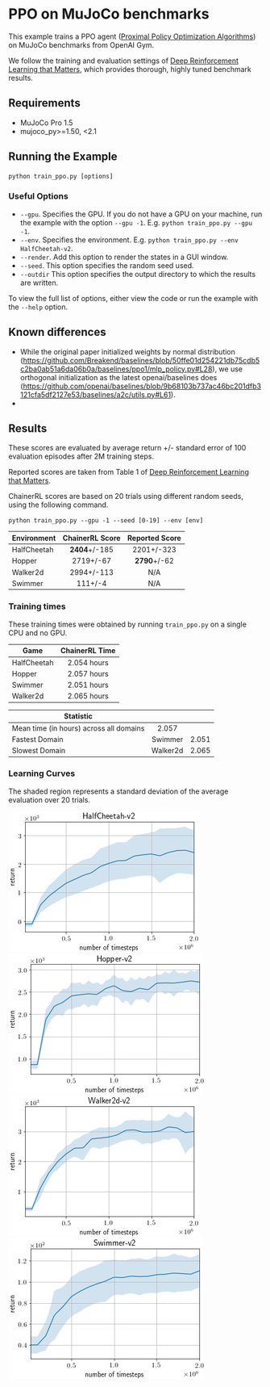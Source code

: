 # PPO on MuJoCo benchmarks

This example trains a PPO agent ([Proximal Policy Optimization Algorithms](http://arxiv.org/abs/1707.06347)) on MuJoCo benchmarks from OpenAI Gym.

We follow the training and evaluation settings of [Deep Reinforcement Learning that Matters](https://arxiv.org/abs/1709.06560), which provides thorough, highly tuned benchmark results.

## Requirements

- MuJoCo Pro 1.5
- mujoco_py>=1.50, <2.1

## Running the Example

```
python train_ppo.py [options]
```

### Useful Options

- `--gpu`. Specifies the GPU. If you do not have a GPU on your machine, run the example with the option `--gpu -1`. E.g. `python train_ppo.py --gpu -1`.
- `--env`. Specifies the environment. E.g. `python train_ppo.py --env HalfCheetah-v2`.
- `--render`. Add this option to render the states in a GUI window.
- `--seed`. This option specifies the random seed used.
- `--outdir` This option specifies the output directory to which the results are written.

To view the full list of options, either view the code or run the example with the `--help` option.

## Known differences

- While the original paper initialized weights by normal distribution (https://github.com/Breakend/baselines/blob/50ffe01d254221db75cdb5c2ba0ab51a6da06b0a/baselines/ppo1/mlp_policy.py#L28), we use orthogonal initialization as the latest openai/baselines does (https://github.com/openai/baselines/blob/9b68103b737ac46bc201dfb3121cfa5df2127e53/baselines/a2c/utils.py#L61).
- 

## Results

These scores are evaluated by average return +/- standard error of 100 evaluation episodes after 2M training steps.

Reported scores are taken from Table 1 of [Deep Reinforcement Learning that Matters](https://arxiv.org/abs/1709.06560).

ChainerRL scores are based on 20 trials using different random seeds, using the following command.

```
python train_ppo.py --gpu -1 --seed [0-19] --env [env]
```

| Environment | ChainerRL Score | Reported Score |
| ----------- |:---------------:|:--------------:|
| HalfCheetah |  **2404**+/-185 |     2201+/-323 |
| Hopper      |       2719+/-67 |  **2790**+/-62 |
| Walker2d    |      2994+/-113 |            N/A |
| Swimmer     |         111+/-4 |            N/A |


### Training times
These training times were obtained by running `train_ppo.py` on a single CPU and no GPU.


| Game        | ChainerRL Time           |
| ------------- |:-------------:|
| HalfCheetah | 2.054 hours |
| Hopper | 2.057 hours |
| Swimmer | 2.051 hours |
| Walker2d | 2.065 hours |


| Statistic        |            |            |
| ------------- |:-------------:|:-------------:|
| Mean time (in hours) across all domains        |  2.057 |
| Fastest Domain |  Swimmer | 2.051 |
| Slowest Domain |  Walker2d | 2.065 |



### Learning Curves

The shaded region represents a standard deviation of the average evaluation over 20 trials.

![HalfCheetah-v2](assets/HalfCheetah-v2.png)
![Hopper-v2](assets/Hopper-v2.png)
![Walker2d-v2](assets/Walker2d-v2.png)
![Swimmer-v2](assets/Swimmer-v2.png)
